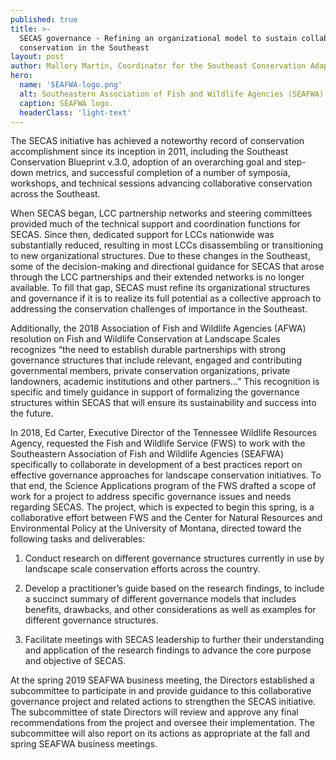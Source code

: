 ```yaml
---
published: true
title: >-
  SECAS governance - Refining an organizational model to sustain collaborative
  conservation in the Southeast
layout: post
author: Mallory Martin, Coordinator for the Southeast Conservation Adaptation Strategy
hero:
  name: 'SEAFWA-logo.png'
  alt: Southeastern Association of Fish and Wildlife Agencies (SEAFWA) logo.
  caption: SEAFWA logo.
  headerClass: 'light-text'
---
```

The SECAS initiative has achieved a noteworthy record of conservation accomplishment since its inception in 2011, including the Southeast Conservation Blueprint v.3.0, adoption of an overarching goal and step-down metrics, and successful completion of a number of symposia, workshops, and technical sessions advancing collaborative conservation across the Southeast.  

When SECAS began, LCC partnership networks and steering committees provided much of the technical support and coordination functions for SECAS.  Since then, dedicated support for LCCs nationwide was substantially reduced, resulting in most LCCs disassembling or transitioning to new organizational structures.  Due to these changes in the Southeast, some of the decision-making and directional guidance for SECAS that arose through the LCC partnerships and their extended networks is no longer available.  To fill that gap, SECAS must refine its organizational structures and governance if it is to realize its full potential as a collective approach to addressing the conservation challenges of importance in the Southeast.

<!--more-->

Additionally, the 2018 Association of Fish and Wildlife Agencies (AFWA) resolution on Fish and Wildlife Conservation at Landscape Scales recognizes “the need to establish durable partnerships with strong governance structures that include relevant, engaged and contributing governmental members, private conservation organizations, private landowners, academic institutions and other partners…”  This recognition is specific and timely guidance in support of formalizing the governance structures within SECAS that will ensure its sustainability and success into the future.

In 2018, Ed Carter, Executive Director of the Tennessee Wildlife Resources Agency, requested the Fish and Wildlife Service (FWS) to work with the Southeastern Association of Fish and Wildlife Agencies (SEAFWA) specifically to collaborate in development of a best practices report on effective governance approaches for landscape conservation initiatives.  To that end, the Science Applications program of the FWS drafted a scope of work for a project to address specific governance issues and needs regarding SECAS.  The project, which is expected to begin this spring, is a collaborative effort between FWS and the Center for Natural Resources and Environmental Policy at the University of Montana, directed toward the following tasks and deliverables:  

1. Conduct research on different governance structures currently in use by landscape scale conservation efforts across the country.

2. Develop a practitioner’s guide based on the research findings, to include a succinct summary of different governance models that includes benefits, drawbacks, and other considerations as well as examples for different governance structures.

3. Facilitate meetings with SECAS leadership to further their understanding and application of the research findings to advance the core purpose and objective of SECAS.


At the spring 2019 SEAFWA business meeting, the Directors established a subcommittee to participate in and provide guidance to this collaborative governance project and related actions to strengthen the SECAS initiative. The subcommittee of state Directors will review and approve any final recommendations from the project and oversee their implementation.  The subcommittee will also report on its actions as appropriate at the fall and spring SEAFWA business meetings.
